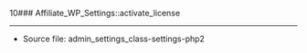 10### Affiliate_WP_Settings::activate_license

----

- Source file: admin_settings_class-settings-php2
